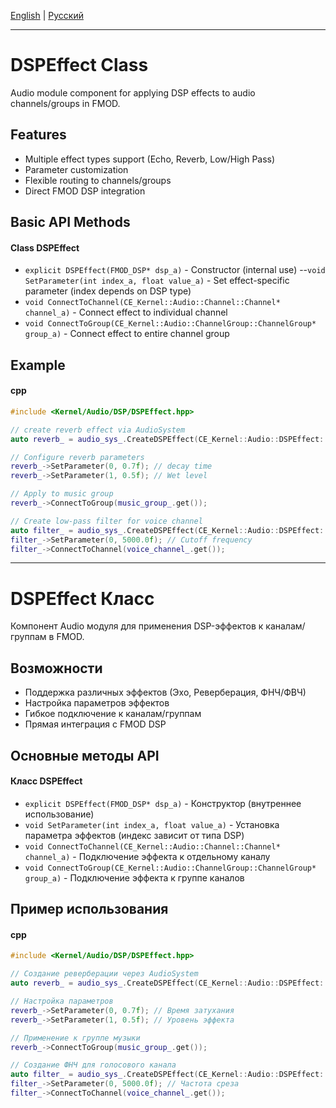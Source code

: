 [English](#en) | [Русский](#ru)

---

<a id="en"></a>
# DSPEffect Class

Audio module component for applying DSP effects to audio channels/groups in FMOD.

## Features
- Multiple effect types support (Echo, Reverb, Low/High Pass)
- Parameter customization
- Flexible routing to channels/groups
- Direct FMOD DSP integration

## Basic API Methods
#### Class DSPEffect
- `explicit DSPEffect(FMOD_DSP* dsp_a)` - Constructor (internal use)
--`void SetParameter(int index_a, float value_a)` - Set effect-specific parameter (index depends on DSP type)
- `void ConnectToChannel(CE_Kernel::Audio::Channel::Channel* channel_a)` - Connect effect to individual channel
- `void ConnectToGroup(CE_Kernel::Audio::ChannelGroup::ChannelGroup* group_a)` - Connect effect to entire channel group

## Example
#### cpp
```cpp
#include <Kernel/Audio/DSP/DSPEffect.hpp>

// create reverb effect via AudioSystem
auto reverb_ = audio_sys_.CreateDSPEffect(CE_Kernel::Audio::DSPEffect::DSPType::Reverb);

// Configure reverb parameters
reverb_->SetParameter(0, 0.7f); // decay time
reverb_->SetParameter(1, 0.5f); // Wet level

// Apply to music group
reverb_->ConnectToGroup(music_group_.get());

// Create low-pass filter for voice channel
auto filter_ = audio_sys_.CreateDSPEffect(CE_Kernel::Audio::DSPEffect::DSPType::LowPass);
filter_->SetParameter(0, 5000.0f); // Cutoff frequency
filter_->ConnectToChannel(voice_channel_.get());
```

---

<a id="ru"></a>
# DSPEffect Класс

Компонент Audio модуля для применения DSP-эффектов к каналам/группам в FMOD.

## Возможности
- Поддержка различных эффектов (Эхо, Реверберация, ФНЧ/ФВЧ)
- Настройка параметров эффектов
- Гибкое подключение к каналам/группам
- Прямая интеграция с FMOD DSP

## Основные методы API
#### Класс DSPEffect
- `explicit DSPEffect(FMOD_DSP* dsp_a)` - Конструктор (внутреннее использование)
- `void SetParameter(int index_a, float value_a)` - Установка параметра эффектов (индекс зависит от типа DSP)
- `void ConnectToChannel(CE_Kernel::Audio::Channel::Channel* channel_a)` - Подключение эффекта к отдельному каналу
- `void ConnectToGroup(CE_Kernel::Audio::ChannelGroup::ChannelGroup* group_a)` - Подключение эффекта к группе каналов

## Пример использования
#### cpp
```cpp
#include <Kernel/Audio/DSP/DSPEffect.hpp>

// Создание реверберации через AudioSystem
auto reverb_ = audio_sys_.CreateDSPEffect(CE_Kernel::Audio::DSPEffect::DSPType::Reverb);

// Настройка параметров
reverb_->SetParameter(0, 0.7f); // Время затухания
reverb_->SetParameter(1, 0.5f); // Уровень эффекта

// Применение к группе музыки
reverb_->ConnectToGroup(music_group_.get());

// Создание ФНЧ для голосового канала
auto filter_ = audio_sys_.CreateDSPEffect(CE_Kernel::Audio::DSPEffect::DSPType::LowPass);
filter_->SetParameter(0, 5000.0f); // Частота среза
filter_->ConnectToChannel(voice_channel_.get());
```